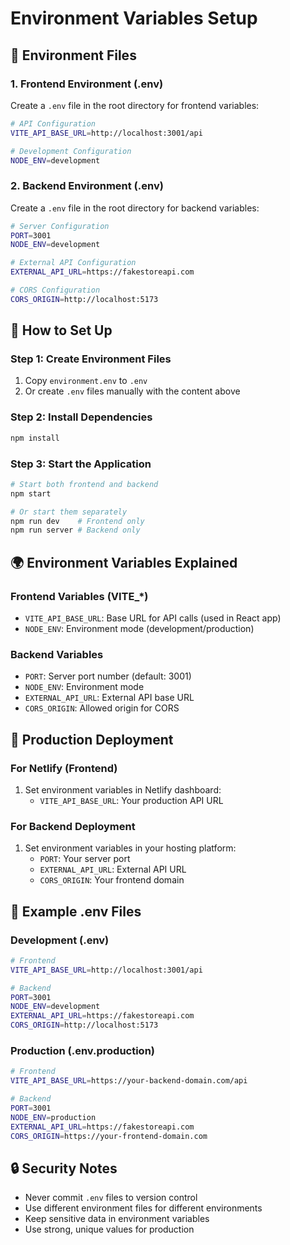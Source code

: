 # Environment Variables Setup

## 📁 Environment Files

### 1. Frontend Environment (.env)
Create a `.env` file in the root directory for frontend variables:

```bash
# API Configuration
VITE_API_BASE_URL=http://localhost:3001/api

# Development Configuration
NODE_ENV=development
```

### 2. Backend Environment (.env)
Create a `.env` file in the root directory for backend variables:

```bash
# Server Configuration
PORT=3001
NODE_ENV=development

# External API Configuration
EXTERNAL_API_URL=https://fakestoreapi.com

# CORS Configuration
CORS_ORIGIN=http://localhost:5173
```

## 🔧 How to Set Up

### Step 1: Create Environment Files
1. Copy `environment.env` to `.env`
2. Or create `.env` files manually with the content above

### Step 2: Install Dependencies
```bash
npm install
```

### Step 3: Start the Application
```bash
# Start both frontend and backend
npm start

# Or start them separately
npm run dev    # Frontend only
npm run server # Backend only
```

## 🌍 Environment Variables Explained

### Frontend Variables (VITE_*)
- `VITE_API_BASE_URL`: Base URL for API calls (used in React app)
- `NODE_ENV`: Environment mode (development/production)

### Backend Variables
- `PORT`: Server port number (default: 3001)
- `NODE_ENV`: Environment mode
- `EXTERNAL_API_URL`: External API base URL
- `CORS_ORIGIN`: Allowed origin for CORS

## 🚀 Production Deployment

### For Netlify (Frontend)
1. Set environment variables in Netlify dashboard:
   - `VITE_API_BASE_URL`: Your production API URL

### For Backend Deployment
1. Set environment variables in your hosting platform:
   - `PORT`: Your server port
   - `EXTERNAL_API_URL`: External API URL
   - `CORS_ORIGIN`: Your frontend domain

## 📝 Example .env Files

### Development (.env)
```bash
# Frontend
VITE_API_BASE_URL=http://localhost:3001/api

# Backend
PORT=3001
NODE_ENV=development
EXTERNAL_API_URL=https://fakestoreapi.com
CORS_ORIGIN=http://localhost:5173
```

### Production (.env.production)
```bash
# Frontend
VITE_API_BASE_URL=https://your-backend-domain.com/api

# Backend
PORT=3001
NODE_ENV=production
EXTERNAL_API_URL=https://fakestoreapi.com
CORS_ORIGIN=https://your-frontend-domain.com
```

## 🔒 Security Notes
- Never commit `.env` files to version control
- Use different environment files for different environments
- Keep sensitive data in environment variables
- Use strong, unique values for production 